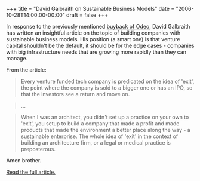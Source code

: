 +++
title = "David Galbraith on Sustainable Business Models"
date = "2006-10-28T14:00:00-00:00"
draft = false
+++

In response to the previously mentioned [buyback of
Odeo](http://evhead.com/2006/10/birth-of-obvious-corp_25.asp), David
Galbraith has written an insightful article on the topic of building
companies with sustainable business models. His position (a smart one)
is that venture capital shouldn't be the default, it should be for the
edge cases - companies with big infrastructure needs that are growing
more rapidly than they can manage.

From the article:

> Every venture funded tech company is predicated on the idea of 'exit', the point where the company is sold to a bigger one or has an IPO, so that the investors see a return and move on.

> ...

> When I was an architect, you didn't set up a practice on your own to 'exit', you setup to build a company that made a profit and made products that made the environment a better place along the way - a sustainable enterprise. The whole idea of 'exit' in the context of building an architecture firm, or a legal or medical practice is preposterous.

Amen brother.

[Read the full
article.](http://www.davidgalbraith.org/archives/001196.html)

